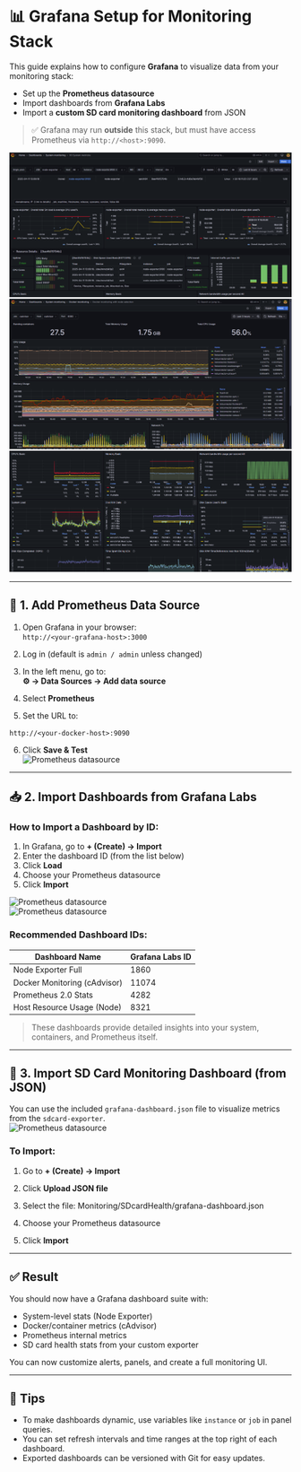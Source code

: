 # 📊 Grafana Setup for Monitoring Stack

This guide explains how to configure **Grafana** to visualize data from your monitoring stack:

- Set up the **Prometheus datasource**
- Import dashboards from **Grafana Labs**
- Import a **custom SD card monitoring dashboard** from JSON

> ✅ Grafana may run **outside** this stack, but must have access Prometheus via `http://<host>:9090`.

![Prometheus datasource](./img/monitoring-08.png)  
![Prometheus datasource](./img/monitoring-05.png)  
![Prometheus datasource](./img/monitoring-07.png)  
  
---

## 🔗 1. Add Prometheus Data Source

1. Open Grafana in your browser:  
   `http://<your-grafana-host>:3000`

2. Log in (default is `admin / admin` unless changed)

3. In the left menu, go to:  
   **⚙️ → Data Sources → Add data source**

4. Select **Prometheus**

5. Set the URL to:  
```nginx
http://<your-docker-host>:9090
```

6. Click **Save & Test**  
![Prometheus datasource](./img/monitoring-03.png")
---

## 📥 2. Import Dashboards from Grafana Labs

### How to Import a Dashboard by ID:

1. In Grafana, go to **+ (Create) → Import**
2. Enter the dashboard ID (from the list below)
3. Click **Load**
4. Choose your Prometheus datasource
5. Click **Import**  
  
![Prometheus datasource](./img/monitoring-01.png")  
![Prometheus datasource](./img/monitoring-02.png")  

### Recommended Dashboard IDs:

| Dashboard Name                  | Grafana Labs ID |
|--------------------------------|------------------|
| Node Exporter Full             | 1860             |
| Docker Monitoring (cAdvisor)   | 11074            |
| Prometheus 2.0 Stats           | 4282             |
| Host Resource Usage (Node)     | 8321             |

> These dashboards provide detailed insights into your system, containers, and Prometheus itself.

---

## 📁 3. Import SD Card Monitoring Dashboard (from JSON)

You can use the included `grafana-dashboard.json` file to visualize metrics from the `sdcard-exporter`.  
![Prometheus datasource](./img/monitoring-04.png")  

### To Import:

1. Go to **+ (Create) → Import**
2. Click **Upload JSON file**
3. Select the file:  Monitoring/SDcardHealth/grafana-dashboard.json

4. Choose your Prometheus datasource
5. Click **Import**

---

## ✅ Result

You should now have a Grafana dashboard suite with:

- System-level stats (Node Exporter)
- Docker/container metrics (cAdvisor)
- Prometheus internal metrics
- SD card health stats from your custom exporter

You can now customize alerts, panels, and create a full monitoring UI.

---

## 🧩 Tips

- To make dashboards dynamic, use variables like `instance` or `job` in panel queries.
- You can set refresh intervals and time ranges at the top right of each dashboard.
- Exported dashboards can be versioned with Git for easy updates.
